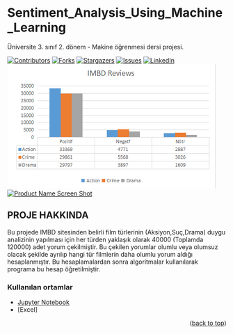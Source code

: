 # Sentiment_Analysis_Using_Machine_Learning
Üniversite 3. sınıf 2. dönem - Makine öğrenmesi dersi projesi.

<div id="top"></div>

[![Contributors][contributors-shield]][contributors-url]
[![Forks][forks-shield]][forks-url]
[![Stargazers][stars-shield]][stars-url]
[![Issues][issues-shield]][issues-url]
[![LinkedIn][linkedin-shield]][linkedin-url]
[![Product Name Screen Shot][product-screenshot]](https://example.com)
[![Product Name Screen Shot][product-screenshot2]](https://example.com)

<!-- PROJE HAKKINDA -->
## PROJE HAKKINDA

Bu projede IMBD sitesinden belirli film türlerinin (Aksiyon,Suç,Drama) duygu analizinin yapılması için her türden 
yaklaşık olarak 40000 (Toplamda 120000) adet yorum çekilmiştir. Bu çekilen yorumlar olumlu veya olumsuz 
olacak şekilde ayrılıp hangi tür filmlerin daha olumlu yorum aldığı hesaplanmıştır.
Bu hesaplamalardan sonra algoritmalar kullanılarak programa bu hesap öğretilmiştir.


### Kullanılan ortamlar

* [Jupyter Notebook](https://jupyter.org/)
* [Excel]


<p align="right">(<a href="#top">back to top</a>)</p>

[contributors-shield]: https://img.shields.io/github/contributors/EnesGelmez/Sentiment_Analysis_Using_Machine_Learning.svg?style=for-the-badge
[contributors-url]: https://github.com/EnesGelmez/Sentiment_Analysis_Using_Machine_Learning/graphs/contributors
[forks-shield]: https://img.shields.io/github/forks/EnesGelmez/Sentiment_Analysis_Using_Machine_Learning.svg?style=for-the-badge
[forks-url]: https://github.com/EnesGelmez/Sentiment_Analysis_Using_Machine_Learning/network/members
[stars-shield]: https://img.shields.io/github/stars/EnesGelmez/Sentiment_Analysis_Using_Machine_Learning.svg?style=for-the-badge
[stars-url]: https://github.com/EnesGelmez/Sentiment_Analysis_Using_Machine_Learning/stargazers
[issues-shield]: https://img.shields.io/github/issues/EnesGelmez/Sentiment_Analysis_Using_Machine_Learning.svg?style=for-the-badge
[issues-url]: https://github.com/EnesGelmez/Sentiment_Analysis_Using_Machine_Learning/issues
[linkedin-shield]: https://img.shields.io/badge/-LinkedIn-black.svg?style=for-the-badge&logo=linkedin&colorB=555
[linkedin-url]: https://www.linkedin.com/in/enes-gelmez-514397197/
[product-screenshot]:IMDBReviews.png
[product-screenshot2]:Algorithm.png
